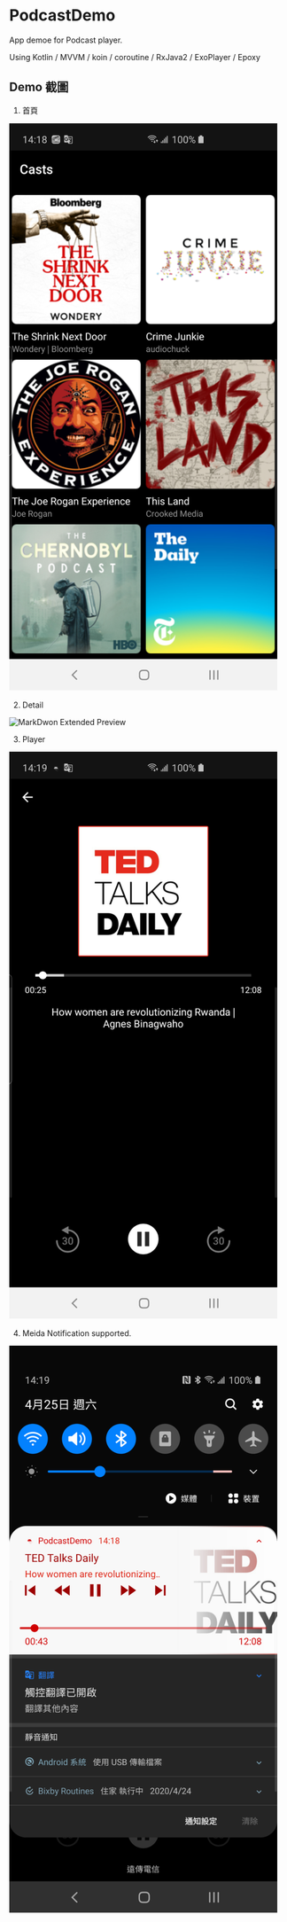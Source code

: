# PodcastDemo
App demoe for Podcast player.

Using Kotlin / MVVM / koin / coroutine / RxJava2 / ExoPlayer / Epoxy

## Demo 截圖
  1. 首頁
	
  ![MarkDwon Extended Preview](./screen_home.png)
  
  2. Detail
	
  ![MarkDwon Extended Preview](./screen_episode_list.png)
  
  3. Player
  
  ![MarkDwon Extended Preview](./screen_player.png)
  
  4. Meida Notification supported.
  
  ![MarkDwon Extended Preview](./screen_notification.png)
